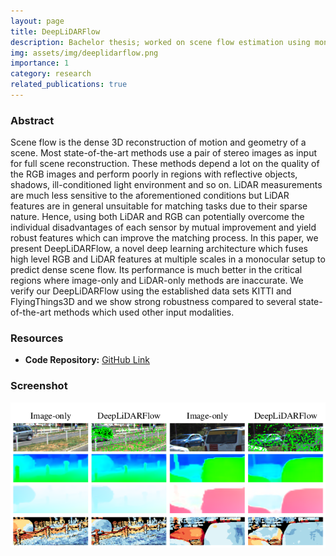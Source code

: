 ```yaml
---
layout: page
title: DeepLiDARFlow
description: Bachelor thesis; worked on scene flow estimation using monocular camera & sparse LiDAR. Work accepted at two conferences.
img: assets/img/deeplidarflow.png
importance: 1
category: research
related_publications: true
---
```

### Abstract

Scene flow is the dense 3D reconstruction of motion and geometry of a scene. Most state-of-the-art methods use a pair of stereo images as input for full scene reconstruction. These methods depend a lot on the quality of the RGB images and perform poorly in regions with reflective objects, shadows, ill-conditioned light environment and so on. LiDAR measurements are much less sensitive to the aforementioned conditions but LiDAR features are in general unsuitable for matching tasks due to their sparse nature. Hence, using both LiDAR and RGB can potentially overcome the individual disadvantages of each sensor by mutual improvement and yield robust features which can improve the matching process. In this paper, we present DeepLiDARFlow, a novel deep learning architecture which fuses high level RGB and LiDAR features at multiple scales in a monocular setup to predict dense scene flow. Its performance is much better in the critical regions where image-only and LiDAR-only methods are inaccurate. We verify our DeepLiDARFlow using the established data sets KITTI and FlyingThings3D and we show strong robustness compared to several state-of-the-art methods which used other input modalities.

### Resources
- **Code Repository:** [GitHub Link](https://github.com/dfki-av/DeepLiDARFlow)


### Screenshot
![DeepLiDARFlow](assets/img/deeplidarflow.png)
